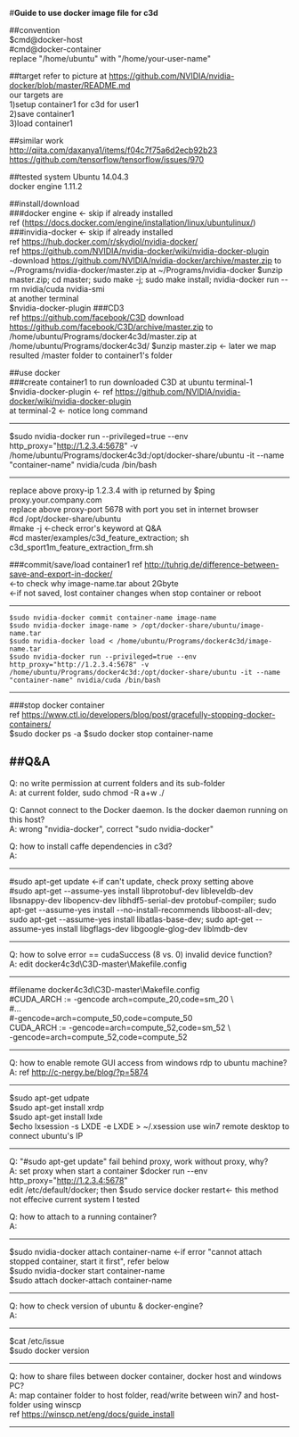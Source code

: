 #**Guide to use docker image file for c3d**

##convention  
$cmd@docker-host  
\#cmd@docker-container  
replace "/home/ubuntu" with "/home/your-user-name"

##target
refer to picture at https://github.com/NVIDIA/nvidia-docker/blob/master/README.md  
our targets are  
1)setup container1 for c3d for user1  
2)save container1   
3)load container1    

##similar work  
  http://qiita.com/daxanya1/items/f04c7f75a6d2ecb92b23  
  https://github.com/tensorflow/tensorflow/issues/970  
  
##tested system
Ubuntu 14.04.3  
docker engine 1.11.2 

##install/download  
###docker engine <- skip if already installed  
ref (https://docs.docker.com/engine/installation/linux/ubuntulinux/)  
###invidia-docker  <- skip if already installed  
ref https://hub.docker.com/r/skydjol/nvidia-docker/  
ref https://github.com/NVIDIA/nvidia-docker/wiki/nvidia-docker-plugin	
-download https://github.com/NVIDIA/nvidia-docker/archive/master.zip to ~/Programs/nvidia-docker/master.zip 
at ~/Programs/nvidia-docker
	$unzip master.zip; cd master; sudo make -j; sudo make install; nvidia-docker run --rm nvidia/cuda nvidia-smi  
at another terminal  
	$nvidia-docker-plugin
###CD3  
ref https://github.com/facebook/C3D
download https://github.com/facebook/C3D/archive/master.zip to /home/ubuntu/Programs/docker4c3d/master.zip
at /home/ubuntu/Programs/docker4c3d/
	$unzip master.zip <- later we map resulted /master folder to container1's folder

##use docker  
###create container1 to run downloaded C3D
at ubuntu terminal-1  
	$nvidia-docker-plugin <- ref https://github.com/NVIDIA/nvidia-docker/wiki/nvidia-docker-plugin  
at terminal-2 <- notice long command  
***
 $sudo nvidia-docker run --privileged=true --env http_proxy="http://1.2.3.4:5678" -v /home/ubuntu/Programs/docker4c3d:/opt/docker-share/ubuntu -it --name "container-name" nvidia/cuda /bin/bash  
*** 
replace above proxy-ip 1.2.3.4 with ip returned by $ping proxy.your.company.com  
replace above proxy-port 5678 with port you set in internet browser  
	\#cd /opt/docker-share/ubuntu    
	#make -j  <-check error's keyword at Q&A  
	#cd master/examples/c3d_feature_extraction; sh c3d_sport1m_feature_extraction_frm.sh  
	
###commit/save/load container1 
ref http://tuhrig.de/difference-between-save-and-export-in-docker/  
	<-to check why image-name.tar about 2Gbyte  
	<-if not saved, lost container changes when stop container or reboot  
***
	$sudo nvidia-docker commit container-name image-name    
	$sudo nvidia-docker image-name > /opt/docker-share/ubuntu/image-name.tar  
	$sudo nvidia-docker load < /home/ubuntu/Programs/docker4c3d/image-name.tar  
	$sudo nvidia-docker run --privileged=true --env http_proxy="http://1.2.3.4:5678" -v /home/ubuntu/Programs/docker4c3d:/opt/docker-share/ubuntu -it --name "container-name" nvidia/cuda /bin/bash  
***	

###stop docker container  
ref https://www.ctl.io/developers/blog/post/gracefully-stopping-docker-containers/  
	$sudo docker ps -a
	$sudo docker stop container-name

##Q&A
-----------------
Q: no write permission at current folders and its sub-folder  
A: at current folder, sudo chmod -R a+w ./  

Q: Cannot connect to the Docker daemon. Is the docker daemon running on this host?      
A: wrong "nvidia-docker", correct "sudo nvidia-docker"

Q: how to install caffe dependencies in c3d?  
A:
***
\#sudo apt-get update <-if can't update, check proxy setting above  
\#sudo apt-get --assume-yes install libprotobuf-dev libleveldb-dev libsnappy-dev libopencv-dev libhdf5-serial-dev protobuf-compiler; sudo apt-get --assume-yes install --no-install-recommends libboost-all-dev; sudo apt-get --assume-yes install libatlas-base-dev; sudo apt-get --assume-yes install libgflags-dev libgoogle-glog-dev liblmdb-dev 
***

Q: how to solve error == cudaSuccess (8 vs. 0)  invalid device function?      
A: edit docker4c3d\C3D-master\Makefile.config    
***
\#filename docker4c3d\C3D-master\Makefile.config  
\#CUDA_ARCH := -gencode arch=compute_20,code=sm_20 \\  
\#\...  
\#-gencode=arch=compute_50,code=compute_50  
CUDA_ARCH := -gencode=arch=compute_52,code=sm_52  \\  
-gencode=arch=compute_52,code=compute_52  
***  

Q: how to enable remote GUI access from windows rdp to ubuntu machine?    
A: ref http://c-nergy.be/blog/?p=5874   
***
   $sudo apt-get udpate  
   $sudo apt-get install xrdp  
   $sudo apt-get install lxde  
   $echo lxsession -s LXDE -e LXDE > ~/.xsession 
   use win7 remote desktop to connect ubuntu's IP  
***  

Q: "\#sudo apt-get update" fail behind proxy, work without proxy, why?      
A: set proxy when start a container $docker run --env http_proxy="http://1.2.3.4:5678"   
edit /etc/default/docker; then $sudo service docker restart<- this method not effecive current system I tested

Q: how to attach to a running container?      
A:
***
$sudo nvidia-docker attach container-name  <-if error "cannot attach stopped container, start it first", refer below  
$sudo nvidia-docker start container-name  
$sudo attach docker-attach container-name  

***

Q: how to check version of ubuntu & docker-engine?      
A:
***
$cat /etc/issue  
$sudo docker version
***

Q: how to share files between docker container, docker host and windows PC?      
A: map container folder to host folder, read/write between win7 and host-folder using winscp  
ref https://winscp.net/eng/docs/guide_install

---------------

